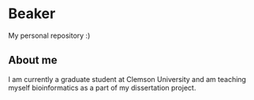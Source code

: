 # Beaker
My personal repository :)
## About me
I am currently a graduate student at Clemson University and am teaching myself bioinformatics as a part of my dissertation project. 
